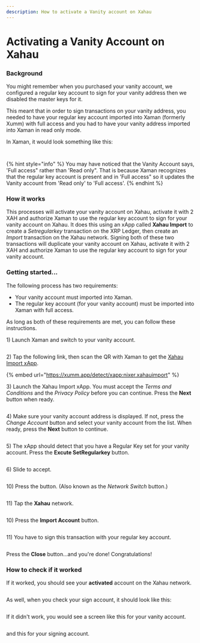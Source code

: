 ```yaml
---
description: How to activate a Vanity account on Xahau
---
```


# Activating a Vanity Account on Xahau

### Background

You might remember when you purchased your vanity account, we configured a regular key account to sign for your vanity address then we disabled the master keys for it.&#x20;

This meant that in order to sign transactions on your vanity address, you needed to have your regular key account imported into Xaman (formerly Xumm) with full access and you had to have your vanity address imported into Xaman in read only mode.

In Xaman, it would look something like this:

<figure><img src="../../.gitbook/assets/image (1) (1) (1) (1) (1) (1) (1) (1) (1).png" alt=""><figcaption></figcaption></figure>

<figure><img src="../../.gitbook/assets/image (1) (1) (1) (1) (1) (1) (1) (1) (1) (1).png" alt=""><figcaption></figcaption></figure>

{% hint style="info" %}
You may have noticed that the Vanity Account says, 'Full access" rather than 'Read only". That is because Xaman recognizes that the regular key account is present and in 'Full access" so it updates the Vanity account from 'Read only' to 'Full access'.
{% endhint %}

### How it works

This processes will activate your vanity account on Xahau, activate it with 2 XAH and authorize Xaman to use the regular key account to sign for your vanity account on Xahau. It does this using an xApp called **Xahau Import** to create a _Setregularkey_ transaction on the XRP Ledger, then create an _Import_ transaction on the Xahau network. Signing both of these two transactions will duplicate your vanity account on Xahau, activate it with 2 XAH and authorize Xaman to use the regular key account to sign for your vanity account.&#x20;

### Getting started...&#x20;

The following process has two requirements:

* Your vanity account must imported into Xaman.
* The regular key account (for your vanity account) must be imported into Xaman with full access.

As long as both of these requirements are met, you can follow these instructions.

1\) Launch Xaman and switch to your vanity account.

<figure><img src="../../.gitbook/assets/image (71).png" alt=""><figcaption></figcaption></figure>

2\) Tap the following link, then scan the QR with Xaman to get the [Xahau Import xApp](https://xumm.app/detect/xapp:nixer.xahauimport).

{% embed url="https://xumm.app/detect/xapp:nixer.xahauimport" %}

3\) Launch the Xahau Import xApp. You must accept the _Terms and Conditions_ and the _Privacy Policy_ before you can continue. Press the **Next** button when ready.

<figure><img src="../../.gitbook/assets/image (1) (1) (1) (1) (1) (1) (1) (1) (1) (1) (1) (1) (1) (1).png" alt=""><figcaption></figcaption></figure>

4\) Make sure your vanity account address is displayed. If not, press the _Change Account_ button and select your vanity account from the list. When ready, press the **Next** button to continue.

<figure><img src="../../.gitbook/assets/image (72).png" alt=""><figcaption></figcaption></figure>

5\) The xApp should detect that you have a Regular Key set for your vanity account. Press the **Excute SetRegularkey** button.

<figure><img src="../../.gitbook/assets/image (52).png" alt=""><figcaption></figcaption></figure>

6\) Slide to accept.

<figure><img src="../../.gitbook/assets/image (1) (1) (1) (1) (1) (1) (1) (1).png" alt=""><figcaption></figcaption></figure>

10\) Press the <img src="../../.gitbook/assets/image (5) (1).png" alt="" data-size="line">button. (Also known as the _Network Switch_ button.)

<figure><img src="../../.gitbook/assets/image (1) (1) (1) (1) (1) (1) (1).png" alt=""><figcaption></figcaption></figure>

11\) Tap the **Xahau** network.

<figure><img src="../../.gitbook/assets/image (2) (1) (1) (1).png" alt=""><figcaption></figcaption></figure>

10\) Press the **Import Account** button.

<figure><img src="../../.gitbook/assets/image (1) (1) (1) (1) (1) (1) (1) (1) (1) (1) (1) (1) (1) (1) (1).png" alt=""><figcaption></figcaption></figure>

11\) You have to sign this transaction with your regular key account.

<figure><img src="../../.gitbook/assets/image (73).png" alt=""><figcaption></figcaption></figure>

Press the **Close** button...and you're done! Congratulations!

### How to check if it worked

If it worked, you should see your **activated** account on the Xahau network.

<figure><img src="../../.gitbook/assets/image (74).png" alt=""><figcaption></figcaption></figure>

As well, when you check your sign account, it should look like this:

<figure><img src="../../.gitbook/assets/image (75).png" alt=""><figcaption></figcaption></figure>

If it didn't work, you would see a screen like this for your vanity account.

<figure><img src="../../.gitbook/assets/image (76).png" alt=""><figcaption></figcaption></figure>

and this for your signing account.

<figure><img src="../../.gitbook/assets/image (2) (1).png" alt=""><figcaption></figcaption></figure>

